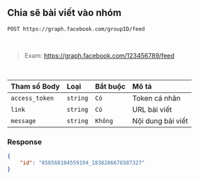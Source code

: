 
## Chia sẽ bài viết vào nhóm

```http
POST https://graph.facebook.com/groupID/feed
```
<br/>

>Exam: https://graph.facebook.com/123456789/feed

<br/>

| Tham số Body | Loại     |Bắt buộc     | Mô tả                |
| :-------- | :------- | :---- | :------------------------- |
| `access_token` | `string` | `Có` | Token cá nhân |
| `link` | `string` | `Có` | URL bài viết |
| `message` | `string` | `Không` | Nội dung bài viết |


### Response
```json
{
    "id": "858568104559194_1838286676587327"
}
```
